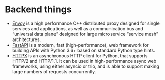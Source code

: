 # Backend things

- [Envoy](https://www.envoyproxy.io/) is a high performance C++ distributed proxy designed for single services and applications, as well as a communication bus and “universal data plane” designed for large microservice “service mesh” architectures. 
- [FastAPI](https://fastapi.tiangolo.com/) is a modern, fast (high-performance), web framework for building APIs with Python 3.6+ based on standard Python type hints.
- [HTTPX](https://www.encode.io/httpx/) is an asynchronous HTTP client for Python, that supports HTTP/2 and HTTP/1.1. It can be used in high-performance async web frameworks, using either asyncio or trio, and is able to support making large numbers of requests concurrently.
